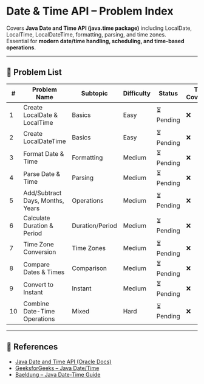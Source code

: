 # Date & Time API – Problem Index

Covers **Java Date and Time API (java.time package)** including LocalDate, LocalTime, LocalDateTime, formatting, parsing, and time zones.  
Essential for **modern date/time handling, scheduling, and time-based operations**.

---

## 📌 Problem List

| # | Problem Name | Subtopic | Difficulty | Status | Test Coverage |
|---|--------------|----------|------------|--------|---------------|
| 1 | Create LocalDate & LocalTime | Basics | Easy | ⏳ Pending | ❌ |
| 2 | Create LocalDateTime | Basics | Easy | ⏳ Pending | ❌ |
| 3 | Format Date & Time | Formatting | Medium | ⏳ Pending | ❌ |
| 4 | Parse Date & Time | Parsing | Medium | ⏳ Pending | ❌ |
| 5 | Add/Subtract Days, Months, Years | Operations | Medium | ⏳ Pending | ❌ |
| 6 | Calculate Duration & Period | Duration/Period | Medium | ⏳ Pending | ❌ |
| 7 | Time Zone Conversion | Time Zones | Medium | ⏳ Pending | ❌ |
| 8 | Compare Dates & Times | Comparison | Medium | ⏳ Pending | ❌ |
| 9 | Convert to Instant | Instant | Medium | ⏳ Pending | ❌ |
| 10 | Combine Date-Time Operations | Mixed | Hard | ⏳ Pending | ❌ |

---

## 🔗 References

- [Java Date and Time API (Oracle Docs)](https://docs.oracle.com/javase/8/docs/api/java/time/package-summary.html)
- [GeeksforGeeks – Java Date/Time](https://www.geeksforgeeks.org/java-8-date-time-api/)
- [Baeldung – Java Date-Time Guide](https://www.baeldung.com/java-8-date-time-intro)
